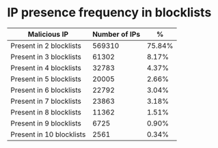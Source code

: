 # IP presence frequency in blocklists
| Malicious IP | Number of IPs | % |
|----|----|----|
| Present in 2 blocklists | 569310 | 75.84% |
| Present in 3 blocklists | 61302 | 8.17% |
| Present in 4 blocklists | 32783 | 4.37% |
| Present in 5 blocklists | 20005 | 2.66% |
| Present in 6 blocklists | 22792 | 3.04% |
| Present in 7 blocklists | 23863 | 3.18% |
| Present in 8 blocklists | 11362 | 1.51% |
| Present in 9 blocklists | 6725 | 0.90% |
| Present in 10 blocklists | 2561 | 0.34% |
